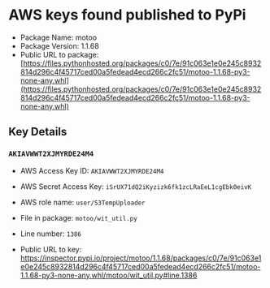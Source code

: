# AWS keys found published to PyPi

* Package Name: motoo
* Package Version: 1.1.68
* Public URL to package: [https://files.pythonhosted.org/packages/c0/7e/91c063e1e0e245c8932814d296c4f45717ced00a5fedead4ecd266c2fc51/motoo-1.1.68-py3-none-any.whl](https://files.pythonhosted.org/packages/c0/7e/91c063e1e0e245c8932814d296c4f45717ced00a5fedead4ecd266c2fc51/motoo-1.1.68-py3-none-any.whl)

## Key Details

### `AKIAVWWT2XJMYRDE24M4`

* AWS Access Key ID: `AKIAVWWT2XJMYRDE24M4`
* AWS Secret Access Key: `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` 
* AWS role name: `user/S3TempUploader`
* File in package: `motoo/wit_util.py`
* Line number: `1386`

* Public URL to key: https://inspector.pypi.io/project/motoo/1.1.68/packages/c0/7e/91c063e1e0e245c8932814d296c4f45717ced00a5fedead4ecd266c2fc51/motoo-1.1.68-py3-none-any.whl/motoo/wit_util.py#line.1386



